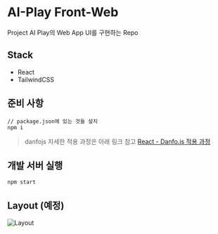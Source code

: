 # AI-Play Front-Web

Project AI Play의 Web App UI를 구현하는 Repo

## Stack

- React
- TailwindCSS

## 준비 사항

```
// package.json에 있는 것들 설치
npm i
```

> danfojs 자세한 적용 과정은 아래 링크 참고
> [React - Danfo.js 적용 과정](https://github.com/AI-Play/Front-Web/discussions/22#discussioncomment-2215525)

## 개발 서버 실행

```
npm start
```

## Layout (예정)

![Layout](https://user-images.githubusercontent.com/73585246/154079010-04ce1feb-40cd-4b2d-8488-3334e4423475.png)
